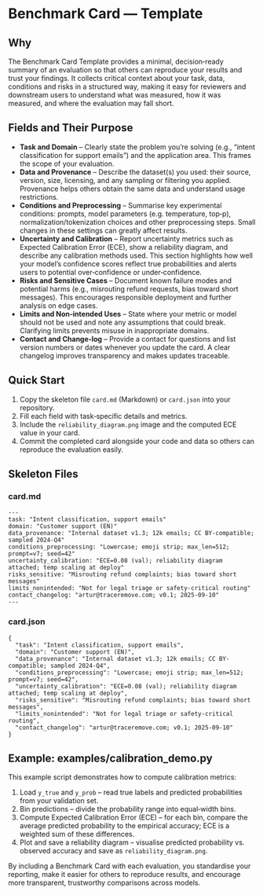 # Benchmark Card — Template

## Why

The Benchmark Card Template provides a minimal, decision‑ready summary of an evaluation so that others can reproduce your results and trust your findings. It collects critical context about your task, data, conditions and risks in a structured way, making it easy for reviewers and downstream users to understand what was measured, how it was measured, and where the evaluation may fall short.

## Fields and Their Purpose

- **Task and Domain** – Clearly state the problem you’re solving (e.g., “intent classification for support emails”) and the application area. This frames the scope of your evaluation.
- **Data and Provenance** – Describe the dataset(s) you used: their source, version, size, licensing, and any sampling or filtering you applied. Provenance helps others obtain the same data and understand usage restrictions.
- **Conditions and Preprocessing** – Summarise key experimental conditions: prompts, model parameters (e.g. temperature, top‑p), normalization/tokenization choices and other preprocessing steps. Small changes in these settings can greatly affect results.
- **Uncertainty and Calibration** – Report uncertainty metrics such as Expected Calibration Error (ECE), show a reliability diagram, and describe any calibration methods used. This section highlights how well your model’s confidence scores reflect true probabilities and alerts users to potential over‑confidence or under‑confidence.
- **Risks and Sensitive Cases** – Document known failure modes and potential harms (e.g., misrouting refund requests, bias toward short messages). This encourages responsible deployment and further analysis on edge cases.
- **Limits and Non‑intended Uses** – State where your metric or model should not be used and note any assumptions that could break. Clarifying limits prevents misuse in inappropriate domains.
- **Contact and Change‑log** – Provide a contact for questions and list version numbers or dates whenever you update the card. A clear changelog improves transparency and makes updates traceable.

## Quick Start

1. Copy the skeleton file `card.md` (Markdown) or `card.json` into your repository.
2. Fill each field with task‑specific details and metrics.
3. Include the `reliability_diagram.png` image and the computed ECE value in your card.
4. Commit the completed card alongside your code and data so others can reproduce the evaluation easily.

## Skeleton Files

### card.md

```
---
task: "Intent classification, support emails"
domain: "Customer support (EN)"
data_provenance: "Internal dataset v1.3; 12k emails; CC BY-compatible; sampled 2024-Q4"
conditions_preprocessing: "Lowercase; emoji strip; max_len=512; prompt=v7; seed=42"
uncertainty_calibration: "ECE=0.08 (val); reliability diagram attached; temp scaling at deploy"
risks_sensitive: "Misrouting refund complaints; bias toward short messages"
limits_nonintended: "Not for legal triage or safety-critical routing"
contact_changelog: "artur@traceremove.com; v0.1; 2025-09-10"
---
```

### card.json

```
{
  "task": "Intent classification, support emails",
  "domain": "Customer support (EN)",
  "data_provenance": "Internal dataset v1.3; 12k emails; CC BY-compatible; sampled 2024-Q4",
  "conditions_preprocessing": "Lowercase; emoji strip; max_len=512; prompt=v7; seed=42",
  "uncertainty_calibration": "ECE=0.08 (val); reliability diagram attached; temp scaling at deploy",
  "risks_sensitive": "Misrouting refund complaints; bias toward short messages",
  "limits_nonintended": "Not for legal triage or safety-critical routing",
  "contact_changelog": "artur@traceremove.com; v0.1; 2025-09-10"
}
```

## Example: examples/calibration_demo.py

This example script demonstrates how to compute calibration metrics:

1. Load `y_true` and `y_prob` – read true labels and predicted probabilities from your validation set.
2. Bin predictions – divide the probability range into equal‑width bins.
3. Compute Expected Calibration Error (ECE) – for each bin, compare the average predicted probability to the empirical accuracy; ECE is a weighted sum of these differences.
4. Plot and save a reliability diagram – visualise predicted probability vs. observed accuracy and save as `reliability_diagram.png`.

By including a Benchmark Card with each evaluation, you standardise your reporting, make it easier for others to reproduce results, and encourage more transparent, trustworthy comparisons across models.